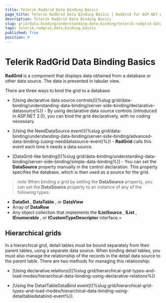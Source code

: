 ```yaml
---
title: Telerik RadGrid Data Binding Basics
page_title: Telerik RadGrid Data Binding Basics | RadGrid for ASP.NET AJAX Documentation
description: Telerik RadGrid Data Binding Basics
slug: grid/data-binding/understanding-data-binding/telerik-radgrid-data-binding-basics
tags: telerik,radgrid,data,binding,basics
published: True
position: 0
---
```


# Telerik RadGrid Data Binding Basics



**RadGrid** is a component that displays data obtained from a database or other data source. The data is presented in tabular view.

There are three ways to bind the grid to a database:

* [Using declarative data source controls]({%slug grid/data-binding/understanding-data-binding/server-side-binding/declarative-datasource%}) - By using declarative data source controls (introduced in ASP.NET 2.0), you can bind the grid declaratively, with no coding necessary.

* [Using the NeedDataSource event]({%slug grid/data-binding/understanding-data-binding/server-side-binding/advanced-data-binding-(using-needdatasource-event)%}) - **RadGrid** calls this event each time it needs a data source.

* [DataGrid-like binding]({%slug grid/data-binding/understanding-data-binding/server-side-binding/simple-data-binding%}) - You can set the **DataSource** property manually in the control declaration. This property specifies the database, which is then used as a source for the grid.

>note When binding a grid by setting the **DataSource** property, you can set the **DataSource** property to an instance of any of the following types:
>
*  **DataSet** , **DataTable** , or **DataView** 
* Array of **DataRow** 
* Any object collection that implements the **IListSource** , **IList** , **IEnumerable** , or **ICustomTypeDescriptor** interface.>


## Hierarchical grids

In a hierarchical grid, detail tables must be bound separately from their parent tables, using a separate data source. When binding detail tables, you must also manage the relationship of the records in the detail data source to the parent table. There are two methods for managing this relationship:

* [Using declarative relations]({%slug grid/hierarchical-grid-types-and-load-modes/hierarchical-data-binding-using-declarative-relations%})

* [Using the DetailTableDataBind event]({%slug grid/hierarchical-grid-types-and-load-modes/hierarchical-data-binding-using-detailtabledatabind-event%}).
